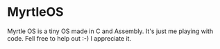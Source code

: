 # MyrtleOS
Myrtle OS is a tiny OS made in C and Assembly.
It's just me playing with code. Fell free to help out :-) I appreciate it.
